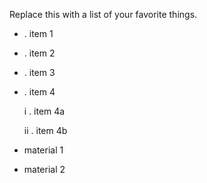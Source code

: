 Replace this with a list of your favorite things.


- . item 1

- . item 2

- . item 3

- . item 4

     i . item 4a
  
    ii . item 4b



* material 1

* material 2
